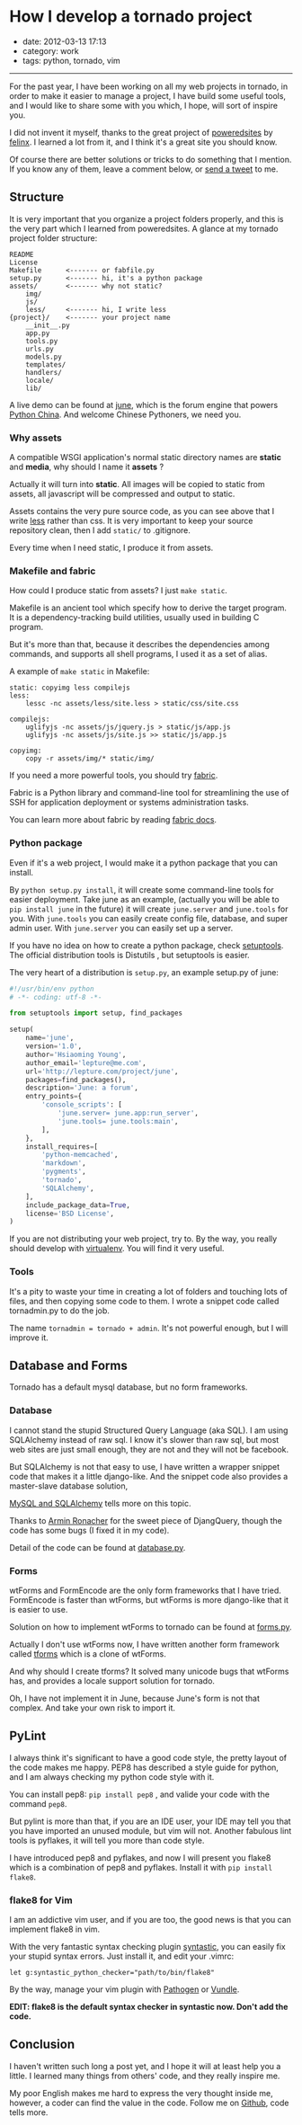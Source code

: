 # How I develop a tornado project

- date: 2012-03-13 17:13
- category: work
- tags: python, tornado, vim

-----------


For the past year, I have been working on all my web projects in tornado,
in order to make it easier to manage a project, I have build some useful tools,
and I would like to share some with you which, I hope, will sort of inspire you.


I did not invent it myself, thanks to the great project of
[poweredsites](http://poweredsites.org) by [felinx](http://feilong.me).
I learned a lot from it, and I think it's a great site you should know.

Of course there are better solutions or tricks to do something that I mention.
If you know any of them, leave a comment below,
or [send a tweet](https://twitter.com/lepture) to me.


## Structure

It is very important that you organize a project folders properly,
and this is the very part which I learned from poweredsites.
A glance at my tornado project folder structure:

```
README
License
Makefile      <------- or fabfile.py
setup.py      <------- hi, it's a python package
assets/       <------- why not static?
    img/
    js/
    less/     <------- hi, I write less
{project}/    <------- your project name
    __init__.py
    app.py
    tools.py
    urls.py
    models.py
    templates/
    handlers/
    locale/
    lib/
```


A live demo can be found at [june](https://github.com/lepture/june),
which is the forum engine that powers [Python China](http://python-china.org).
And welcome Chinese Pythoners, we need you.

### Why assets

A compatible WSGI application's normal static directory names are **static** and **media**,
why should I name it **assets** ?

Actually it will turn into **static**.
All images will be copied to static from assets,
all javascript will be compressed and output to static.

Assets contains the very pure source code,
as you can see above that I write [less](http://lesscss.org) rather than css.
It is very important to keep your source repository clean,
then I add ``static/`` to .gitignore.

Every time when I need static, I produce it from assets.


### Makefile and fabric

How could I produce static from assets? I just ``make static``.

Makefile is an ancient tool which specify how to derive the target program.
It is a dependency-tracking build utilities, usually used in building C program.

But it's more than that, because it describes the dependencies among commands,
and supports all shell programs, I used it as a set of alias.

A example of ``make static`` in Makefile:

```
static: copyimg less compilejs
less:
    lessc -nc assets/less/site.less > static/css/site.css

compilejs:
    uglifyjs -nc assets/js/jquery.js > static/js/app.js
    uglifyjs -nc assets/js/site.js >> static/js/app.js

copyimg:
    copy -r assets/img/* static/img/
```

If you need a more powerful tools, you should try [fabric](http://fabfile.org).

Fabric is a Python library and command-line tool for streamlining the use of
SSH for application deployment or systems administration tasks.

You can learn more about fabric by reading [fabric docs](http://docs.fabric.org).


### Python package

Even if it's a web project, I would make it a python package that you can install.

By ``python setup.py install``, it will create some command-line tools for easier deployment.
Take june as an example, (actually you will be able to ``pip install june`` in the future)
it will create ``june.server`` and ``june.tools`` for you. With ``june.tools`` you can easily
create config file, database, and super admin user. With ``june.server`` you can easily set
up a server.

If you have no idea on how to create a python package, check
[setuptools](http://packages.python.org/an_example_pypi_project/setuptools.html).
The official distribution tools is Distutils , but setuptools is easier.

The very heart of a distribution is ``setup.py``, an example setup.py of june:

```python
#!/usr/bin/env python
# -*- coding: utf-8 -*-

from setuptools import setup, find_packages

setup(
    name='june',
    version='1.0',
    author='Hsiaoming Young',
    author_email='lepture@me.com',
    url='http://lepture.com/project/june',
    packages=find_packages(),
    description='June: a forum',
    entry_points={
        'console_scripts': [
            'june.server= june.app:run_server',
            'june.tools= june.tools:main',
        ],
    },
    install_requires=[
        'python-memcached',
        'markdown',
        'pygments',
        'tornado',
        'SQLAlchemy',
    ],
    include_package_data=True,
    license='BSD License',
)
```


If you are not distributing your web project, try to. By the way, you really should develop
with [virtualenv](http://www.virtualenv.org). You will find it very useful.


### Tools

It's a pity to waste your time in creating a lot of folders and touching lots of files,
and then copying some code to them.
I wrote a snippet code called tornadmin.py to do the job.

The name ``tornadmin = tornado + admin``. It's not powerful enough, but I will improve it.


## Database and Forms

Tornado has a default mysql database, but no form frameworks.

### Database

I cannot stand the stupid Structured Query Language (aka SQL).
I am using SQLAlchemy instead of raw sql. I know it's slower than raw sql,
but most web sites are just small enough, they are not and they will not be facebook.

But SQLAlchemy is not that easy to use, I have written a wrapper snippet code that makes
it a little django-like. And the snippet code also provides a master-slave database solution,

[MySQL and SQLAlchemy](http://lepture.com/work/mysql-sqlalchemy/) tells more on this topic.

Thanks to [Armin Ronacher](http://lucumr.pocoo.org) for the sweet piece of DjangQuery,
though the code has some bugs (I fixed it in my code).

Detail of the code can be found at
[database.py](https://github.com/lepture/tornado.ext/blob/master/database.py).


### Forms

wtForms and FormEncode are the only form frameworks that I have tried.
FormEncode is faster than wtForms, but wtForms is more django-like that it is easier to use.

Solution on how to implement wtForms to tornado can be found at
[forms.py](https://github.com/lepture/tornado.ext/blob/master/forms.py).

Actually I don't use wtForms now, I have written another form framework called
[tforms](https://github.com/lepture/tforms) which is a clone of wtForms.

And why should I create tforms? It solved many unicode bugs that wtForms has,
and provides a locale support solution for tornado.

Oh, I have not implement it in June, because June's form is not that complex.
And take your own risk to import it.

## PyLint

I always think it's significant to have a good code style,
the pretty layout of the code makes me happy. PEP8 has described a style guide for python,
and I am always checking my python code style with it.

You can install pep8: ``pip install pep8`` , and valide your code with the command ``pep8``.

But pylint is more than that, if you are an IDE user, your IDE may tell you that you have
imported an unused module, but vim will not. Another fabulous lint tools is pyflakes, it
will tell you more than code style.

I have introduced pep8 and pyflakes, and now I will present you flake8 which is a combination
of pep8 and pyflakes. Install it with ``pip install flake8``.

### flake8 for Vim

I am an addictive vim user, and if you are too, the good news is that you can implement
flake8 in vim.

With the very fantastic syntax checking plugin
[syntastic](https://github.com/scrooloose/syntastic),
you can easily fix your stupid syntax errors. Just install it, and edit your .vimrc:

```vim
let g:syntastic_python_checker="path/to/bin/flake8"
```

By the way, manage your vim plugin with [Pathogen](http://github.com/tpope/vim-pathogen)
or [Vundle](https://github.com/gmarik/vundle).


**EDIT: flake8 is the default syntax checker in syntastic now. Don't add the code.**


## Conclusion

I haven't written such long a post yet, and I hope it will at least help you a little.
I learned many things from others' code, and they really inspire me.

My poor English makes me hard to express the very thought inside me, however, a coder
can find the value in the code. Follow me on [Github](https://github.com/lepture),
code tells more.
